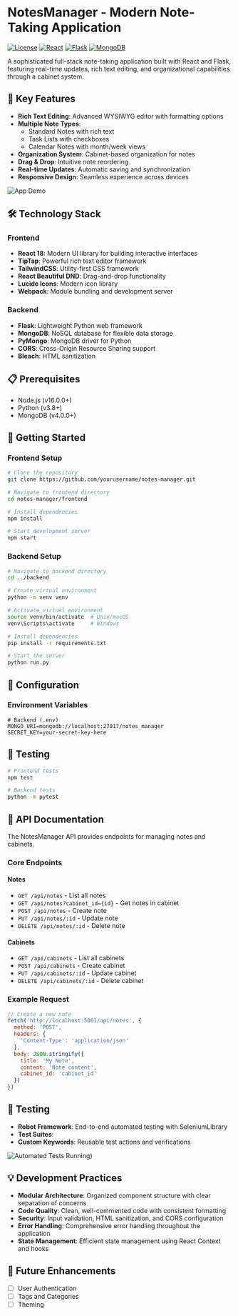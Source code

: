 # NotesManager - Modern Note-Taking Application

[![License](https://img.shields.io/badge/license-MIT-blue.svg)](LICENSE)
[![React](https://img.shields.io/badge/React-18.2.0-blue.svg)](https://reactjs.org/)
[![Flask](https://img.shields.io/badge/Flask-2.0.0+-green.svg)](https://flask.palletsprojects.com/)
[![MongoDB](https://img.shields.io/badge/MongoDB-4.0.0+-green.svg)](https://www.mongodb.com/)

A sophisticated full-stack note-taking application built with React and Flask, featuring real-time updates, rich text editing, and organizational capabilities through a cabinet system.

## 🌟 Key Features

- **Rich Text Editing**: Advanced WYSIWYG editor with formatting options
- **Multiple Note Types**: 
  - Standard Notes with rich text
  - Task Lists with checkboxes
  - Calendar Notes with month/week views
- **Organization System**: Cabinet-based organization for notes
- **Drag & Drop**: Intuitive note reordering
- **Real-time Updates**: Automatic saving and synchronization
- **Responsive Design**: Seamless experience across devices

![App Demo](https://media.giphy.com/media/DEPy53Pnm71535lhVU/giphy.gif)

## 🛠️ Technology Stack

### Frontend
- **React 18**: Modern UI library for building interactive interfaces
- **TipTap**: Powerful rich text editor framework
- **TailwindCSS**: Utility-first CSS framework
- **React Beautiful DND**: Drag-and-drop functionality
- **Lucide Icons**: Modern icon library
- **Webpack**: Module bundling and development server

### Backend
- **Flask**: Lightweight Python web framework
- **MongoDB**: NoSQL database for flexible data storage
- **PyMongo**: MongoDB driver for Python
- **CORS**: Cross-Origin Resource Sharing support
- **Bleach**: HTML sanitization

## 📋 Prerequisites

- Node.js (v16.0.0+)
- Python (v3.8+)
- MongoDB (v4.0.0+)

## 🚀 Getting Started

### Frontend Setup
```bash
# Clone the repository
git clone https://github.com/yourusername/notes-manager.git

# Navigate to frontend directory
cd notes-manager/frontend

# Install dependencies
npm install

# Start development server
npm start
```

### Backend Setup
```bash
# Navigate to backend directory
cd ../backend

# Create virtual environment
python -m venv venv

# Activate virtual environment
source venv/bin/activate  # Unix/macOS
venv\Scripts\activate     # Windows

# Install dependencies
pip install -r requirements.txt

# Start the server
python run.py
```

## 🔧 Configuration

### Environment Variables
```env
# Backend (.env)
MONGO_URI=mongodb://localhost:27017/notes_manager
SECRET_KEY=your-secret-key-here
```

## 🧪 Testing

```bash
# Frontend tests
npm test

# Backend tests
python -m pytest
```

## 📝 API Documentation

The NotesManager API provides endpoints for managing notes and cabinets.

### Core Endpoints

#### Notes
- `GET /api/notes` - List all notes
- `GET /api/notes?cabinet_id={id}` - Get notes in cabinet
- `POST /api/notes` - Create note
- `PUT /api/notes/:id` - Update note
- `DELETE /api/notes/:id` - Delete note

#### Cabinets
- `GET /api/cabinets` - List all cabinets
- `POST /api/cabinets` - Create cabinet
- `PUT /api/cabinets/:id` - Update cabinet
- `DELETE /api/cabinets/:id` - Delete cabinet

### Example Request
```javascript
// Create a new note
fetch('http://localhost:5001/api/notes', {
  method: 'POST',
  headers: {
    'Content-Type': 'application/json'
  },
  body: JSON.stringify({
    title: 'My Note',
    content: 'Note content',
    cabinet_id: 'cabinet_id'
  })
})
```

## 🧪 Testing
- **Robot Framework**: End-to-end automated testing with SeleniumLibrary
- **Test Suites**: 
- **Custom Keywords**: Reusable test actions and verifications

![Automated Tests Running](https://media1.giphy.com/media/v1.Y2lkPTc5MGI3NjExemhiZGI5dG10Ym5ubjFjMXlmZTVmYzhvZHB3YnVhbDk3Y3V2Z3ZmZSZlcD12MV9pbnRlcm5hbF9naWZfYnlfaWQmY3Q9Zw/G5l750DD0HBMnu2MRU/giphy.gif))

## 💡 Development Practices

- **Modular Architecture**: Organized component structure with clear separation of concerns
- **Code Quality**: Clean, well-commented code with consistent formatting
- **Security**: Input validation, HTML sanitization, and CORS configuration
- **Error Handling**: Comprehensive error handling throughout the application
- **State Management**: Efficient state management using React Context and hooks

## 🎯 Future Enhancements

- [ ] User Authentication
- [ ] Tags and Categories
- [ ] Theming
